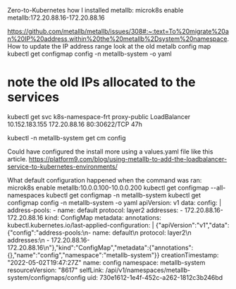 Zero-to-Kubernetes how I installed metallb: microk8s enable metallb:172.20.88.16-172.20.88.16

https://github.com/metallb/metallb/issues/308#:~:text=To%20migrate%20an%20IP%20address,within%20the%20metallb%2Dsystem%20namespace.
How to update the IP address range
look at the old metalb config map
kubectl get configmap config -n metallb-system -o yaml
# note the old IPs allocated to the services
kubectl get svc
k8s-namespace-frt   proxy-public           LoadBalancer   10.152.183.155   172.20.88.16   80:30622/TCP             47h

kubectl -n metallb-system get cm config

Could have configured the install more using a values.yaml file like this article.
https://platform9.com/blog/using-metallb-to-add-the-loadbalancer-service-to-kubernetes-environments/


What default configuration happened when the command was ran: microk8s enable metallb:10.0.0.100-10.0.0.200
kubectl get configmap --all-namespaces
kubectl get configmap -n metallb-system
kubectl get configmap config -n metallb-system -o yaml
apiVersion: v1
data:
  config: |
    address-pools:
    - name: default
      protocol: layer2
      addresses:
      - 172.20.88.16-172.20.88.16
kind: ConfigMap
metadata:
  annotations:
    kubectl.kubernetes.io/last-applied-configuration: |
      {"apiVersion":"v1","data":{"config":"address-pools:\n- name: default\n  protocol: layer2\n  addresses:\n  - 172.20.88.16-172.20.88.16\n"},"kind":"ConfigMap","metadata":{"annotations":{},"name":"config","namespace":"metallb-system"}}
  creationTimestamp: "2022-05-02T19:47:27Z"
  name: config
  namespace: metallb-system
  resourceVersion: "8617"
  selfLink: /api/v1/namespaces/metallb-system/configmaps/config
  uid: 730e1612-1e4f-452c-a262-1812c3b246bd
